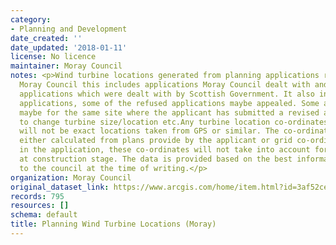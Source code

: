 ```yaml
---
category:
- Planning and Development
date_created: ''
date_updated: '2018-01-11'
license: No licence
maintainer: Moray Council
notes: <p>Wind turbine locations generated from planning applications received by
  Moray Council this includes applications Moray Council dealt with and Section 36
  applications which were dealt with by Scottish Government. It also includes refused
  applications, some of the refused applications maybe appealed. Some applications
  maybe for the same site where the applicant has submitted a revised application
  to change turbine size/location etc.Any turbine location co-ordinates we provide
  will not be exact locations taken from GPS or similar. The co-ordinates will be
  either calculated from plans provide by the applicant or grid co-ordinates stated
  in the application, these co-ordinates will not take into account for any micro-siting
  at construction stage. The data is provided based on the best information available
  to the council at the time of writing.</p>
organization: Moray Council
original_dataset_link: https://www.arcgis.com/home/item.html?id=3af52ce7fed049c79ba57f80c66fc1bc
records: 795
resources: []
schema: default
title: Planning Wind Turbine Locations (Moray)
---
```

